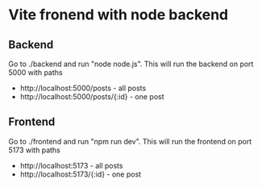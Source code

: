 # Vite fronend with node backend

## Backend

Go to ./backend and run "node node.js". This will run the backend on port 5000 with paths

- http://localhost:5000/posts - all posts
- http://localhost:5000/posts/{:id} - one post

## Frontend

Go to ./frontend and run "npm run dev". This will run the frontend on port 5173 with paths

- http://localhost:5173 - all posts
- http://localhost:5173/{:id} - one post
